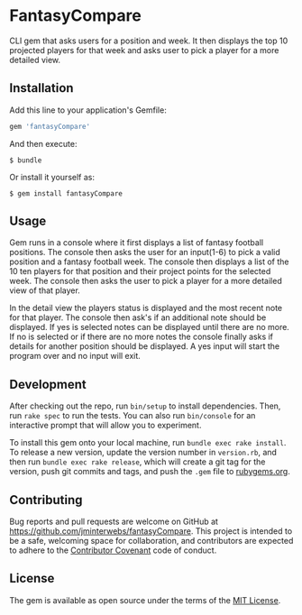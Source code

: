 # FantasyCompare

CLI gem that asks users for a position and week. It then displays the top 10 projected players for that week and asks user to pick a player for a more detailed view.

## Installation

Add this line to your application's Gemfile:

```ruby
gem 'fantasyCompare'
```

And then execute:

    $ bundle

Or install it yourself as:

    $ gem install fantasyCompare

## Usage

Gem runs in a console where it first displays a list of fantasy football positions. The console then asks the user for an input(1-6) to pick a valid position and a fantasy football week. The console then displays a list of the 10 ten players for that position and their project points for the selected week. The console then asks the user to pick a player for a more detailed view of that player.

In the detail view the players status is displayed and the most recent note for that player. The console then ask's if an additional note should be displayed. If yes is selected notes can be displayed until there are no more. If no is selected or if there are no more notes the console finally asks if details for another position should be displayed. A yes input will start the program over and no input will exit.

## Development

After checking out the repo, run `bin/setup` to install dependencies. Then, run `rake spec` to run the tests. You can also run `bin/console` for an interactive prompt that will allow you to experiment.

To install this gem onto your local machine, run `bundle exec rake install`. To release a new version, update the version number in `version.rb`, and then run `bundle exec rake release`, which will create a git tag for the version, push git commits and tags, and push the `.gem` file to [rubygems.org](https://rubygems.org).

## Contributing

Bug reports and pull requests are welcome on GitHub at https://github.com/jminterwebs/fantasyCompare. This project is intended to be a safe, welcoming space for collaboration, and contributors are expected to adhere to the [Contributor Covenant](http://contributor-covenant.org) code of conduct.


## License

The gem is available as open source under the terms of the [MIT License](http://opensource.org/licenses/MIT).
